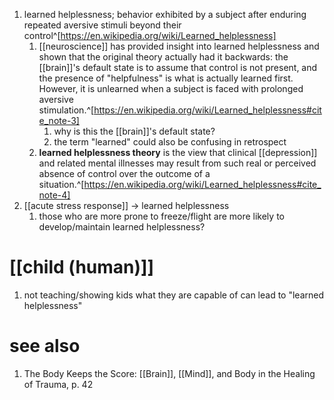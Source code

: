 1. learned helplessness; behavior exhibited by a subject after enduring repeated aversive stimuli beyond their control^[https://en.wikipedia.org/wiki/Learned_helplessness]
	1. [[neuroscience]] has provided insight into learned helplessness and shown that the original theory actually had it backwards: the [[brain]]'s default state is to assume that control is not present, and the presence of "helpfulness" is what is actually learned first. However, it is unlearned when a subject is faced with prolonged aversive stimulation.^[https://en.wikipedia.org/wiki/Learned_helplessness#cite_note-3]
		1. why is this the [[brain]]'s default state?
		2. the term "learned" could also be confusing in retrospect
	2. **learned helplessness theory** is the view that clinical [[depression]] and related mental illnesses may result from such real or perceived absence of control over the outcome of a situation.^[https://en.wikipedia.org/wiki/Learned_helplessness#cite_note-4]
2. [[acute stress response]] → learned helplessness
	1. those who are more prone to freeze/flight are more likely to develop/maintain learned helplessness?

# [[child (human)]]
1. not teaching/showing kids what they are capable of can lead to "learned helplessness"

# see also
1. The Body Keeps the Score: [[Brain]], [[Mind]], and Body in the Healing of Trauma, p. 42